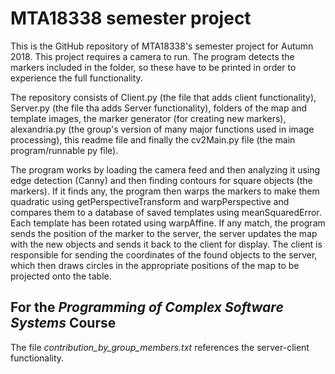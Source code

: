 # MTA18338 semester project
This is the GitHub repository of MTA18338's semester project for Autumn 2018.
This project requires a camera to run. The program detects the markers included in the folder, so these have to be printed in order to experience the full functionality.

The repository consists of Client.py (the file that adds client functionality), Server.py (the file tha adds Server functionality), folders of the map and template images, the marker generator (for creating new markers), alexandria.py (the group's version of many major functions used in image processing), this readme file and finally the cv2Main.py file (the main program/runnable py file).

The program works by loading the camera feed and then analyzing it using edge detection (Canny) and then finding contours for square objects (the markers). If it finds any, the program then warps the markers to make them quadratic using getPerspectiveTransform and warpPerspective and compares them to a database of saved templates using meanSquaredError. Each template has been rotated using warpAffine. If any match, the program sends the position of the marker to the server, the server updates the map with the new objects and sends it back to the client for display.
The client is responsible for sending the coordinates of the found objects to the server, which then draws circles in the appropriate positions of the map to be projected onto the table.

## For the *Programming of Complex Software Systems* Course
The file *contribution_by_group_members.txt* references the server-client functionality.
